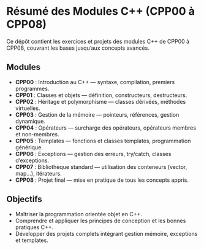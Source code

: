 # Résumé des Modules C++ (CPP00 à CPP08)

Ce dépôt contient les exercices et projets des modules C++ de CPP00 à CPP08, couvrant les bases jusqu’aux concepts avancés.

## Modules

- **CPP00** : Introduction au C++ — syntaxe, compilation, premiers programmes.
- **CPP01** : Classes et objets — définition, constructeurs, destructeurs.
- **CPP02** : Héritage et polymorphisme — classes dérivées, méthodes virtuelles.
- **CPP03** : Gestion de la mémoire — pointeurs, références, gestion dynamique.
- **CPP04** : Opérateurs — surcharge des opérateurs, opérateurs membres et non-membres.
- **CPP05** : Templates — fonctions et classes templates, programmation générique.
- **CPP06** : Exceptions — gestion des erreurs, try/catch, classes d’exceptions.
- **CPP07** : Bibliothèque standard — utilisation des conteneurs (vector, map...), itérateurs.
- **CPP08** : Projet final — mise en pratique de tous les concepts appris.

## Objectifs

- Maîtriser la programmation orientée objet en C++.
- Comprendre et appliquer les principes de conception et les bonnes pratiques C++.
- Développer des projets complets intégrant gestion mémoire, exceptions et templates.
